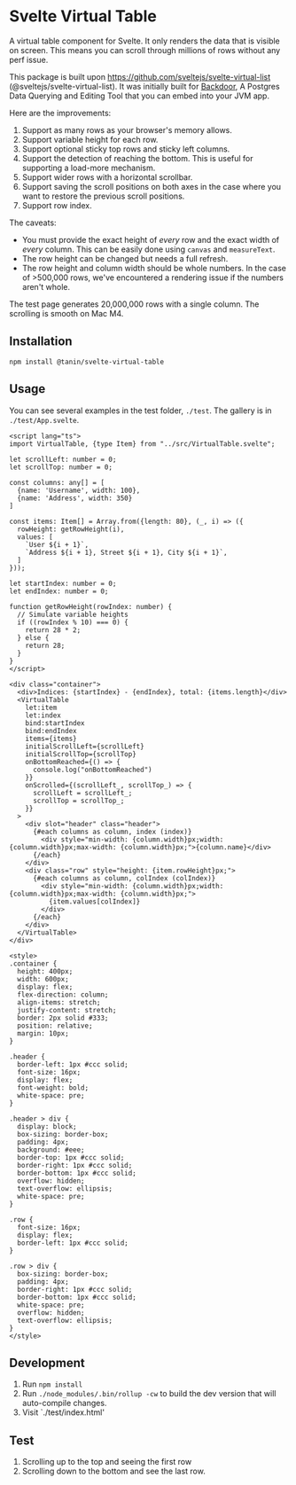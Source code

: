 Svelte Virtual Table
=======================

A virtual table component for Svelte. It only renders the data that is visible on screen. This means you can scroll
through millions of rows without any perf issue.

This package is built upon https://github.com/sveltejs/svelte-virtual-list (@sveltejs/svelte-virtual-list). It was
initially built for [Backdoor](https://github.com/tanin47/backdoor), A Postgres Data Querying and Editing Tool that you can embed into your JVM app.

Here are the improvements:

1. Support as many rows as your browser's memory allows.
2. Support variable height for each row.
3. Support optional sticky top rows and sticky left columns.
4. Support the detection of reaching the bottom. This is useful for supporting a load-more mechanism.
5. Support wider rows with a horizontal scrollbar.
6. Support saving the scroll positions on both axes in the case where you want to restore the previous scroll positions.
7. Support row index.

The caveats:
* You must provide the exact height of *every* row and the exact width of *every* column. This can be easily done using `canvas` and `measureText`.
* The row height can be changed but needs a full refresh.
* The row height and column width should be whole numbers. In the case of >500,000 rows, we've encountered a rendering issue if the numbers aren't whole.

The test page generates 20,000,000 rows with a single column. The scrolling is smooth on Mac M4.

Installation
-------------

`npm install @tanin/svelte-virtual-table`

Usage
------

You can see several examples in the test folder, `./test`. The gallery is in `./test/App.svelte`.

```sveltehtml
<script lang="ts">
import VirtualTable, {type Item} from "../src/VirtualTable.svelte";

let scrollLeft: number = 0;
let scrollTop: number = 0;

const columns: any[] = [
  {name: 'Username', width: 100},
  {name: 'Address', width: 350}
]

const items: Item[] = Array.from({length: 80}, (_, i) => ({
  rowHeight: getRowHeight(i),
  values: [
    `User ${i + 1}`,
    `Address ${i + 1}, Street ${i + 1}, City ${i + 1}`,
  ]
}));

let startIndex: number = 0;
let endIndex: number = 0;

function getRowHeight(rowIndex: number) {
  // Simulate variable heights
  if ((rowIndex % 10) === 0) {
    return 28 * 2;
  } else {
    return 28;
  }
}
</script>

<div class="container">
  <div>Indices: {startIndex} - {endIndex}, total: {items.length}</div>
  <VirtualTable
    let:item
    let:index
    bind:startIndex
    bind:endIndex
    items={items}
    initialScrollLeft={scrollLeft}
    initialScrollTop={scrollTop}
    onBottomReached={() => {
      console.log("onBottomReached")
    }}
    onScrolled={(scrollLeft_, scrollTop_) => {
      scrollLeft = scrollLeft_;
      scrollTop = scrollTop_;
    }}
  >
    <div slot="header" class="header">
      {#each columns as column, index (index)}
        <div style="min-width: {column.width}px;width: {column.width}px;max-width: {column.width}px;">{column.name}</div>
      {/each}
    </div>
    <div class="row" style="height: {item.rowHeight}px;">
      {#each columns as column, colIndex (colIndex)}
        <div style="min-width: {column.width}px;width: {column.width}px;max-width: {column.width}px;">
          {item.values[colIndex]}
        </div>
      {/each}
    </div>
  </VirtualTable>
</div>

<style>
.container {
  height: 400px;
  width: 600px;
  display: flex;
  flex-direction: column;
  align-items: stretch;
  justify-content: stretch;
  border: 2px solid #333;
  position: relative;
  margin: 10px;
}

.header {
  border-left: 1px #ccc solid;
  font-size: 16px;
  display: flex;
  font-weight: bold;
  white-space: pre;
}

.header > div {
  display: block;
  box-sizing: border-box;
  padding: 4px;
  background: #eee;
  border-top: 1px #ccc solid;
  border-right: 1px #ccc solid;
  border-bottom: 1px #ccc solid;
  overflow: hidden;
  text-overflow: ellipsis;
  white-space: pre;
}

.row {
  font-size: 16px;
  display: flex;
  border-left: 1px #ccc solid;
}

.row > div {
  box-sizing: border-box;
  padding: 4px;
  border-right: 1px #ccc solid;
  border-bottom: 1px #ccc solid;
  white-space: pre;
  overflow: hidden;
  text-overflow: ellipsis;
}
</style>
```

Development
------------

1. Run `npm install`
2. Run `./node_modules/.bin/rollup -cw` to build the dev version that will auto-compile changes.
3. Visit `./test/index.html'

Test
-----

1. Scrolling up to the top and seeing the first row
2. Scrolling down to the bottom and see the last row.
